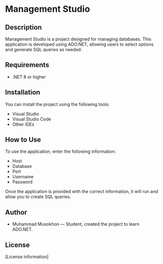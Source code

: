 ﻿# Management Studio

## Description
Management Studio is a project designed for managing databases. This application is developed using ADO.NET, allowing users to select options and generate SQL queries as needed.

## Requirements
- .NET 8 or higher

## Installation
You can install the project using the following tools:
- Visual Studio
- Visual Studio Code
- Other IDEs

## How to Use
To use the application, enter the following information:
- Host
- Database
- Port
- Username
- Password

Once the application is provided with the correct information, it will run and allow you to create SQL queries.

## Author
- Muhammad Musokhon — Student, created the project to learn ADO.NET.

## License
[License information]
